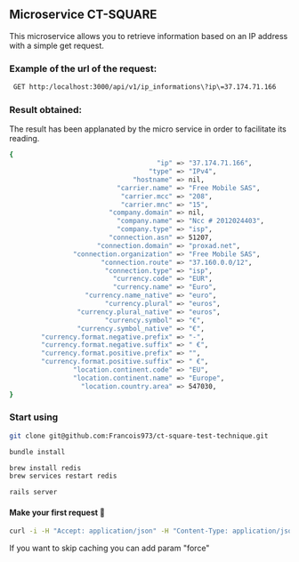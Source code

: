 ## Microservice CT-SQUARE

This microservice allows you to retrieve information based on an IP address with a simple get request.

### Example of the url of the request:

```sh
 GET http:/localhost:3000/api/v1/ip_informations\?ip\=37.174.71.166
```

### Result obtained:

The result has been applanated by the micro service in order to facilitate its reading.

```sh
{
                                     "ip" => "37.174.71.166",
                                   "type" => "IPv4",
                               "hostname" => nil,
                           "carrier.name" => "Free Mobile SAS",
                            "carrier.mcc" => "208",
                            "carrier.mnc" => "15",
                         "company.domain" => nil,
                           "company.name" => "Ncc # 2012024403",
                           "company.type" => "isp",
                         "connection.asn" => 51207,
                      "connection.domain" => "proxad.net",
                "connection.organization" => "Free Mobile SAS",
                       "connection.route" => "37.160.0.0/12",
                        "connection.type" => "isp",
                          "currency.code" => "EUR",
                          "currency.name" => "Euro",
                   "currency.name_native" => "euro",
                        "currency.plural" => "euros",
                 "currency.plural_native" => "euros",
                        "currency.symbol" => "€",
                 "currency.symbol_native" => "€",
        "currency.format.negative.prefix" => "-",
        "currency.format.negative.suffix" => " €",
        "currency.format.positive.prefix" => "",
        "currency.format.positive.suffix" => " €",
                "location.continent.code" => "EU",
                "location.continent.name" => "Europe",
                  "location.country.area" => 547030,
}
````

### Start using 

```sh
git clone git@github.com:Francois973/ct-square-test-technique.git
```

```sh
bundle install
```

```sh
brew install redis
brew services restart redis
```

```sh
rails server
```

#### Make your first request 🚀

```sh
curl -i -H "Accept: application/json" -H "Content-Type: application/json" -X GET  http:/localhost:3000/api/v1/ip_informations\?ip\=37.174.71.166
```
If you want to skip caching you can add param "force"
